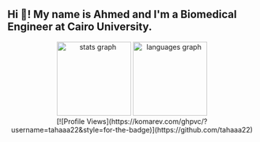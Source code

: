 <h2 align="left">Hi 👋! My name is Ahmed and I'm a Biomedical Engineer at Cairo University.</h2>

<!-- Stats and Languages Section -->
<div align="center">
  <img src="https://github-readme-stats.vercel.app/api?username=tahaaa22&hide_title=false&hide_rank=false&show_icons=true&include_all_commits=true&count_private=true&disable_animations=false&theme=dracula&locale=en&hide_border=false" height="150" alt="stats graph" />
  <img src="https://github-readme-stats.vercel.app/api/top-langs?username=tahaaa22&locale=en&hide_title=false&layout=compact&card_width=320&langs_count=5&theme=dracula&hide_border=false" height="150" alt="languages graph" />
</div>

<!-- Programming Languages Section -->
<div align="left">
  <!-- JavaScript, TypeScript, React, HTML5, CSS3, ... -->
  <!-- (Your existing icons go here) -->
</div>

<!-- Social Media Section -->
<div align="left">
  <!-- LinkedIn, Instagram, ... -->
  <!-- (Your existing social media icons go here) -->
</div>

<!-- GitHub Profile Views Section -->
<div align="center">
  [![Profile Views](https://komarev.com/ghpvc/?username=tahaaa22&style=for-the-badge)](https://github.com/tahaaa22)
</div>

<br clear="both">
